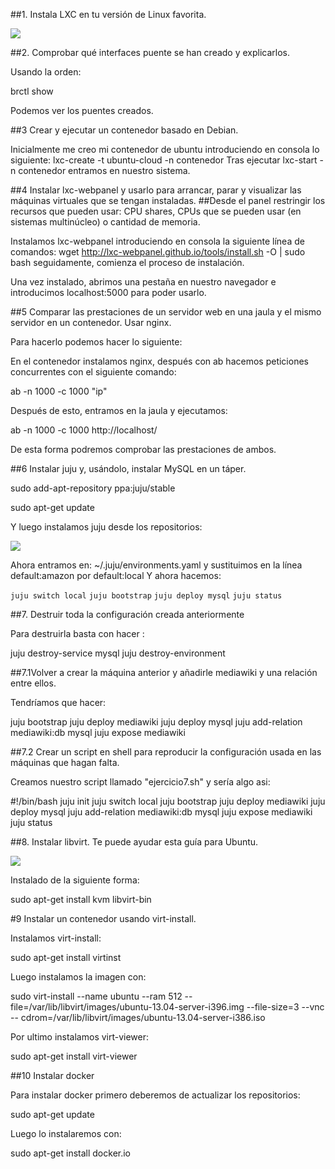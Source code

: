 ##1. Instala LXC en tu versión de Linux favorita. 

![](http://i.imgur.com/hTUtWQl.png)


##2. Comprobar qué interfaces puente se han creado y explicarlos.

Usando la orden:

brctl show

Podemos ver los puentes creados.

##3 Crear y ejecutar un contenedor basado en Debian.

Inicialmente me creo mi contenedor de ubuntu introduciendo en consola lo siguiente: lxc-create -t ubuntu-cloud -n contenedor
Tras ejecutar lxc-start -n contenedor entramos en nuestro sistema.

##4 Instalar lxc-webpanel y usarlo para arrancar, parar y visualizar las máquinas virtuales que se tengan instaladas.
##Desde el panel restringir los recursos que pueden usar: CPU shares, CPUs que se pueden usar (en sistemas multinúcleo) o cantidad de memoria.

Instalamos lxc-webpanel introduciendo en consola la siguiente línea de comandos: wget http://lxc-webpanel.github.io/tools/install.sh -O | sudo bash seguidamente, comienza el proceso de instalación.

Una vez instalado, abrimos una pestaña en nuestro navegador e introducimos localhost:5000 para poder usarlo.

##5 Comparar las prestaciones de un servidor web en una jaula y el mismo servidor en un contenedor. Usar nginx.

Para hacerlo podemos hacer lo siguiente:


En el contenedor instalamos nginx, después con ab hacemos peticiones concurrentes con el siguiente comando:

ab -n 1000 -c 1000 "ip"

Después de esto, entramos en la jaula y ejecutamos:

ab -n 1000 -c 1000 http://localhost/

De esta forma podremos comprobar las prestaciones de ambos.

##6 Instalar juju y, usándolo, instalar MySQL en un táper.

sudo add-apt-repository ppa:juju/stable

sudo apt-get update

Y luego instalamos juju desde los repositorios:

![](http://i.imgur.com/3UPJQuW.png)

Ahora entramos en:  ~/.juju/environments.yaml y sustituimos en la línea default:amazon por default:local Y ahora hacemos:

`juju switch local`
`juju bootstrap`
`juju deploy mysql`
`juju status`



##7. Destruir toda la configuración creada anteriormente

Para destruirla basta con hacer :

juju destroy-service mysql
juju destroy-environment


##7.1Volver a crear la máquina anterior y añadirle mediawiki y una relación entre ellos.

Tendríamos que hacer:

juju bootstrap
juju deploy mediawiki
juju deploy mysql
juju add-relation mediawiki:db mysql
juju expose mediawiki


##7.2 Crear un script en shell para reproducir la configuración usada en las máquinas que hagan falta.

Creamos nuestro script llamado "ejercicio7.sh" y sería algo asi:

#!/bin/bash
juju init
juju switch local 
juju bootstrap 
juju deploy mediawiki
juju deploy mysql 
juju add-relation mediawiki:db mysql 
juju expose mediawiki 
juju status

##8. Instalar libvirt. Te puede ayudar esta guía para Ubuntu.

![](http://i.imgur.com/mdCp0NA.png)

Instalado de la siguiente forma:


 sudo apt-get install kvm libvirt-bin


#9 Instalar un contenedor usando virt-install.

Instalamos virt-install:

sudo apt-get install virtinst

Luego instalamos la imagen con:

sudo virt-install --name ubuntu --ram 512 -- file=/var/lib/libvirt/images/ubuntu-13.04-server-i396.img --file-size=3 --vnc -- cdrom=/var/lib/libvirt/images/ubuntu-13.04-server-i386.iso

Por ultimo instalamos virt-viewer:

sudo apt-get install virt-viewer

##10 Instalar docker

Para instalar docker primero deberemos de actualizar los repositorios:

sudo apt-get update

Luego lo instalaremos con: 


sudo apt-get install docker.io














